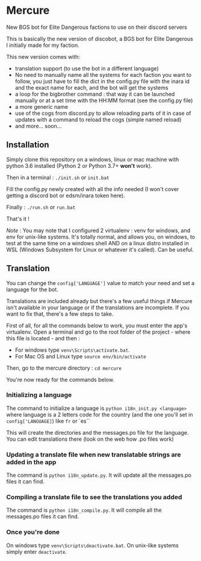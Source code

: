 # Mercure

New BGS bot for Elite Dangerous factions to use on their discord servers

This is basically the new version of discobot, a BGS bot for Elite Dangerous I initially made for my faction.
 
 This new version comes with:
 * translation support (to use the bot in a different language)
 * No need to manually name all the systems for each faction you want to follow, you just have to fill the dict in the config.py file with the inara id and the exact name for each, and the bot will get the systems 
 * a loop for the bigbrother command : that way it can be launched manually or at a set time with the HH:MM format (see the config.py file) 
 * a more generic name
 * use of the cogs from discord.py to allow reloading parts of it in case of updates with a command to reload the cogs (simple named reload)
 * and more... soon...
 
## Installation
 
Simply clone this repository on a windows, linux or mac machine with python 3.6 installed (Python 2 or Python 3.7+ **won't** work).
 
Then in a terminal : `./init.sh` or `init.bat`
 
Fill the config.py newly created with all the info needed (I won't cover getting a discord bot or edsm/inara token here).
 
Finally : `./run.sh` or `run.bat`

That's it !

_Note_ : You may note that I configured 2 virtualenv : venv for windows, and env for unix-like systems. It's totally normal, and allows you, on windows, to test at the same time on a windows shell AND on a linux distro installed in WSL (Windows Subsystem for Linux or whatever it's called). Can be useful.
 
 
## Translation

You can change the `config['LANGUAGE']` value to match your need and set a language for the bot.
 
Translations are included already but there's a few useful things if Mercure isn't available in your language or if the translations are incomplete. If you want to fix that, there's a few steps to take.

First of all, for all the commands below to work, you must enter the app's virtualenv. Open a terminal and go to the root folder of the project - where this file is located - and then : 
- For windows type `venv\Scripts\activate.bat`.
- For Mac OS and Linux type `source env/bin/activate`

Then, go to the mercure directory : `cd mercure`

You're now ready for the commands below. 

### Initializing a language
 
The command to initialize a language is `python i18n_init.py <language>` where language is a 2 letters code for the country (and the one you'll set in `config['LANGUAGE]`) like `fr` or `es``

This will create the directories and the messages.po file for the language. You can edit translations there (look on the web how .po files work)

### Updating a translate file when new translatable strings are added in the app

The command is `python i18n_update.py`. It will update all the messages.po files it can find.


### Compiling a translate file to see the translations you added

The command is `python i18n_compile.py`. It will compile all the messages.po files it can find.

### Once you're done

On windows type `venv\Scripts\deactivate.bat`. On unix-like systems simply enter `deactivate`.